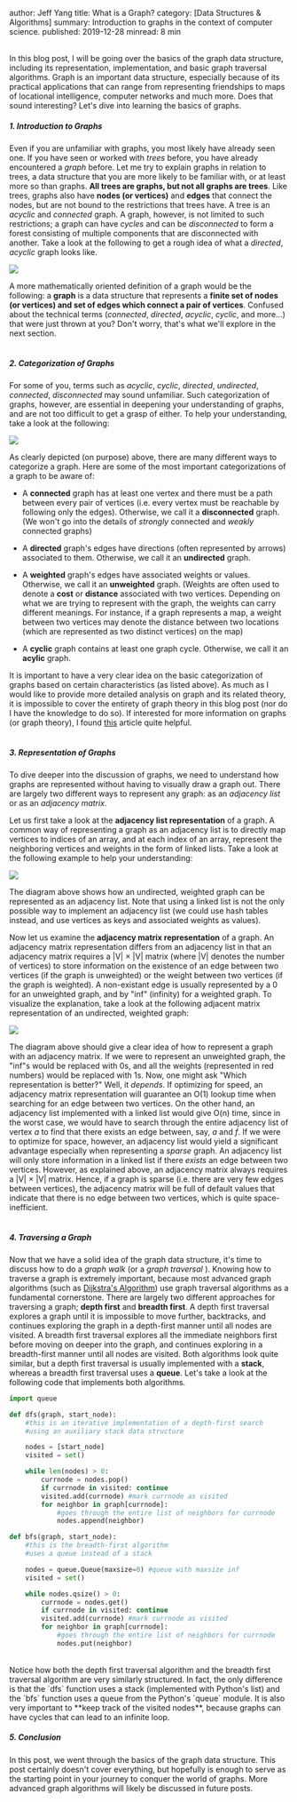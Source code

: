 author: Jeff Yang
title: What is a Graph?
category: [Data Structures & Algorithms]
summary: Introduction to graphs in the context of computer science. 
published: 2019-12-28
minread: 8 min

<br>
In this blog post, I will be going over the basics of the graph data structure, including its representation, implementation, and basic graph traversal algorithms. Graph is an important data structure, especially because of its practical applications that can range from representing friendships to maps of locational intelligence, computer networks and much more. Does that sound interesting? Let's dive into learning the basics of graphs.  
<br>

##### 1. Introduction to Graphs
Even if you are unfamiliar with graphs, you most likely have already seen one. If you have seen or worked with *trees* before, you have already encountered a *graph* before. Let me try to explain graphs in relation to trees, a data structure that you are more likely to be familiar with, or at least more so than graphs. **All trees are graphs, but not all graphs are trees**. Like trees, graphs also have **nodes (or vertices)** and **edges** that connect the nodes, but are not bound to the restrictions that trees have. A tree is an *acyclic* and *connected* graph. A graph, however, is not limited to such restrictions; a graph can have *cycles* and can be *disconnected* to form a forest consisting of multiple components that are disconnected with another. Take a look at the following to get a rough idea of what a *directed*, *acyclic* graph looks like. 
<div class="container text-center">
    <img
        class="img-fluid" 
        src="../../static/upload/sample_graph.png" 
    >
</div>

A more mathematically oriented definition of a graph would be the following: a **graph** is a data structure that represents a **finite set of nodes (or vertices) and set of edges which connect a pair of vertices**. Confused about the technical terms (*connected*, *directed*, *acyclic*, *cyclic*, and more...) that were just thrown at you? Don't worry, that's what we'll explore in the next section.  
<br>

##### 2. Categorization of Graphs
For some of you, terms such as *acyclic*, *cyclic*, *directed*, *undirected*, *connected*, *disconnected* may sound unfamiliar. Such categorization of graphs, however, are essential in deepening your understanding of graphs, and are not too difficult to get a grasp of either. To help your understanding, take a look at the following:  

<div class="container text-center">
    <img
        class="img-fluid" 
        src="../../static/upload/graph_ds.png" 
    >
</div>

As clearly depicted (on purpose) above, there are many different ways to categorize a graph. Here are some of the most important categorizations of a graph to be aware of:  

* A **connected** graph has at least one vertex and there must be a path between every pair of vertices (i.e. every vertex must be reachable by following only the edges). Otherwise, we call it a **disconnected** graph. (We won't go into the details of *strongly* connected and *weakly* connected graphs)

* A **directed** graph's edges have directions (often represented by arrows) associated to them. Otherwise, we call it an **undirected** graph.  

* A **weighted** graph's edges have associated weights or values. Otherwise, we call it an **unweighted** graph. (Weights are often used to denote a **cost** or **distance** associated with two vertices. Depending on what we are trying to represent with the graph, the weights can carry different meanings. For instance, if a graph represents a map, a weight between two vertices may denote the distance between two locations (which are represented as two distinct vertices) on the map)
* A **cyclic** graph contains at least one graph cycle. Otherwise, we call it an **acylic** graph. 

It is important to have a very clear idea on the basic categorization of graphs based on certain characteristics (as listed above). As much as I would like to provide more detailed analysis on graph and its related theory, it is impossible to cover the entirety of graph theory in this blog post (nor do I have the knowledge to do so). If interested for more information on graphs (or graph theory), I found [this](https://medium.com/basecs/a-gentle-introduction-to-graph-theory-77969829ead8) article quite helpful.  
<br>

##### 3. Representation of Graphs
To dive deeper into the discussion of graphs, we need to understand how graphs are represented without having to visually draw a graph out. There are largely two different ways to represent any graph: as an *adjacency list* or as an *adjacency matrix*. 

Let us first take a look at the **adjacency list representation** of a graph. A common way of representing a graph as an adjacency list is to directly map vertices to indices of an array, and at each index of an array, represent the neighboring vertices and weights in the form of linked lists. Take a look at the following example to help your understanding: 

<div class="container text-center">
    <img
        class="img-fluid" 
        src="../../static/upload/adj_list.png" 
    >
</div>

The diagram above shows how an undirected, weighted graph can be represented as an adjacency list. Note that using a linked list is not the only possible way to implement an adjacency list (we could use hash tables instead, and use vertices as keys and associated weights as values). 

Now let us examine the **adjacency matrix representation** of a graph. An adjacency matrix representation differs from an adjacency list in that an adjacency matrix requires a |V| × |V| matrix (where |V| denotes the number of vertices) to store information on the existence of an edge between two vertices (if the graph is unweighted) or the weight between two vertices (if the graph is weighted). A non-existant edge is usually represented by a 0 for an unweighted graph, and by "inf" (infinity) for a weighted graph. To visualize the explanation, take a look at the following adjacent matrix representation of an undirected, weighted graph: 

<div class="container text-center">
    <img
        class="img-fluid" 
        src="../../static/upload/adj_mat.png" 
    >
</div>

The diagram above should give a clear idea of how to represent a graph with an adjacency matrix. If we were to represent an unweighted graph, the "inf"s would be replaced with 0s, and all the weights (represented in red numbers) would be replaced with 1s. Now, one might ask "Which representation is better?" Well, it *depends*. If optimizing for speed, an adjacency matrix representation will guarantee an O(1) lookup time when searching for an edge between two vertices. On the other hand, an adjacency list implemented with a linked list would give O(n) time, since in the worst case, we would have to search through the entire adjacency list of vertex *a* to find that there exists an edge between, say, *a* and *f*. If we were to optimize for space, however, an adjacency list would yield a significant advantage especially when representing a *sparse* graph. An adjacency list will only store information in a linked list if there *exists* an edge between two vertices. However, as explained above, an adjacency matrix always requires a |V| × |V| matrix. Hence, if a graph is sparse (i.e. there are very few edges between vertices), the adjacency matrix will be full of default values that indicate that there is no edge between two vertices, which is quite space-inefficient.  
<br>

##### 4. Traversing a Graph
Now that we have a solid idea of the graph data structure, it's time to discuss how to do a *graph walk* (or a *graph traversal* ). Knowing how to traverse a graph is extremely important, because most advanced graph algorithms (such as [Dijkstra's Algorithm](https://www.jeffyangme.com/post/single_source_shortest_path)) use graph traversal algorithms as a fundamental cornerstone. There are largely two different approaches for traversing a graph; **depth first** and **breadth first**. A depth first traversal explores a graph until it is impossible to move further, backtracks, and continues exploring the graph in a depth-first manner until all nodes are visited. A breadth first traversal explores all the immediate neighbors first before moving on deeper into the graph, and continues exploring in a breadth-first manner until all nodes are visited. Both algorithms look quite similar, but a depth first traversal is usually implemented with a **stack**, whereas a breadth first traversal uses a **queue**. Let's take a look at the following code that implements both algorithms.

```python
import queue

def dfs(graph, start_node): 
    #this is an iterative implementation of a depth-first search
    #using an auxiliary stack data structure

    nodes = [start_node]
    visited = set()

    while len(nodes) > 0: 
        currnode = nodes.pop()
        if currnode in visited: continue
        visited.add(currnode) #mark currnode as visited
        for neighbor in graph[currnode]:
            #goes through the entire list of neighbors for currnode
            nodes.append(neighbor)

def bfs(graph, start_node): 
    #this is the breadth-first algorithm
    #uses a queue instead of a stack

    nodes = queue.Queue(maxsize=0) #queue with maxsize inf
    visited = set()

    while nodes.qsize() > 0: 
        currnode = nodes.get()
        if currnode in visited: continue
        visited.add(currnode) #mark currnode as visited
        for neighbor in graph[currnode]:
            #goes through the entire list of neighbors for currnode
            nodes.put(neighbor)
``` 
<br> 
Notice how both the depth first traversal algorithm and the breadth first traversal algorithm are very similarly structured. In fact, the only difference is that the `dfs` function uses a stack (implemented with Python's list) and the `bfs` function uses a queue from the Python's `queue` module. It is also very important to **keep track of the visited nodes**, because graphs can have cycles that can lead to an infinite loop.  
<br>

##### 5. Conclusion
In this post, we went through the basics of the graph data structure. This post certainly doesn't cover everything, but hopefully is enough to serve as the starting point in your journey to conquer the world of graphs. More advanced graph algorithms will likely be discussed in future posts. 

